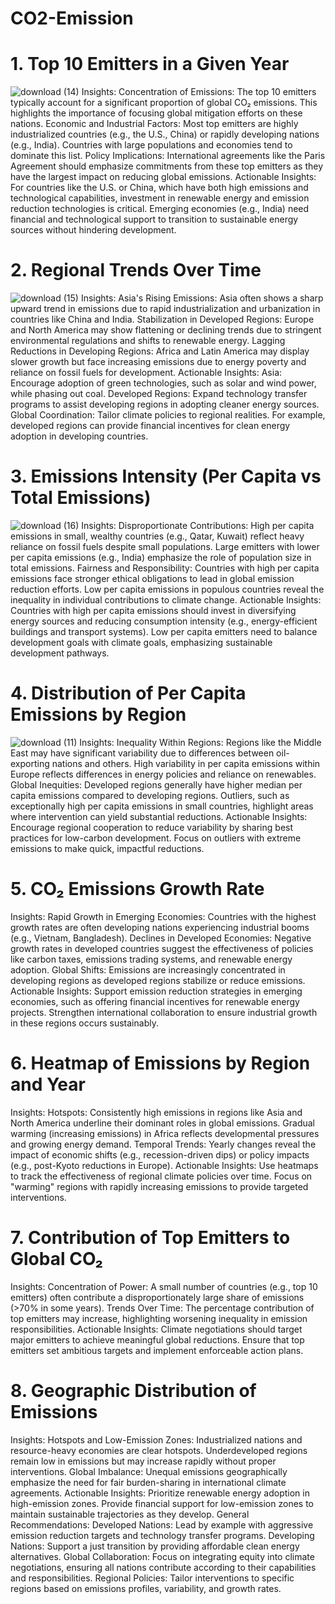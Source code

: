 # CO2-Emission
# 1. Top 10 Emitters in a Given Year
![download (14)](https://github.com/user-attachments/assets/4f947269-ea93-4143-abcf-31eea5d33c59)
Insights:
Concentration of Emissions: The top 10 emitters typically account for a significant proportion of global CO₂ emissions. This highlights the importance of focusing global mitigation efforts on these nations.
Economic and Industrial Factors:
Most top emitters are highly industrialized countries (e.g., the U.S., China) or rapidly developing nations (e.g., India).
Countries with large populations and economies tend to dominate this list.
Policy Implications: International agreements like the Paris Agreement should emphasize commitments from these top emitters as they have the largest impact on reducing global emissions.
Actionable Insights:
For countries like the U.S. or China, which have both high emissions and technological capabilities, investment in renewable energy and emission reduction technologies is critical.
Emerging economies (e.g., India) need financial and technological support to transition to sustainable energy sources without hindering development.
# 2. Regional Trends Over Time
![download (15)](https://github.com/user-attachments/assets/4ed8c8f2-48d7-4a43-8a27-cbbca49b0895)
Insights:
Asia's Rising Emissions: Asia often shows a sharp upward trend in emissions due to rapid industrialization and urbanization in countries like China and India.
Stabilization in Developed Regions: Europe and North America may show flattening or declining trends due to stringent environmental regulations and shifts to renewable energy.
Lagging Reductions in Developing Regions:
Africa and Latin America may display slower growth but face increasing emissions due to energy poverty and reliance on fossil fuels for development.
Actionable Insights:
Asia: Encourage adoption of green technologies, such as solar and wind power, while phasing out coal.
Developed Regions: Expand technology transfer programs to assist developing regions in adopting cleaner energy sources.
Global Coordination: Tailor climate policies to regional realities. For example, developed regions can provide financial incentives for clean energy adoption in developing countries.
# 3. Emissions Intensity (Per Capita vs Total Emissions)
![download (16)](https://github.com/user-attachments/assets/cc584876-a53c-4a3d-82bf-7843b216922a)
Insights:
Disproportionate Contributions:
High per capita emissions in small, wealthy countries (e.g., Qatar, Kuwait) reflect heavy reliance on fossil fuels despite small populations.
Large emitters with lower per capita emissions (e.g., India) emphasize the role of population size in total emissions.
Fairness and Responsibility:
Countries with high per capita emissions face stronger ethical obligations to lead in global emission reduction efforts.
Low per capita emissions in populous countries reveal the inequality in individual contributions to climate change.
Actionable Insights:
Countries with high per capita emissions should invest in diversifying energy sources and reducing consumption intensity (e.g., energy-efficient buildings and transport systems).
Low per capita emitters need to balance development goals with climate goals, emphasizing sustainable development pathways.
# 4. Distribution of Per Capita Emissions by Region
![download (11)](https://github.com/user-attachments/assets/00492a22-f91e-4908-a222-b20f2fbf8734)
Insights:
Inequality Within Regions:
Regions like the Middle East may have significant variability due to differences between oil-exporting nations and others.
High variability in per capita emissions within Europe reflects differences in energy policies and reliance on renewables.
Global Inequities:
Developed regions generally have higher median per capita emissions compared to developing regions.
Outliers, such as exceptionally high per capita emissions in small countries, highlight areas where intervention can yield substantial reductions.
Actionable Insights:
Encourage regional cooperation to reduce variability by sharing best practices for low-carbon development.
Focus on outliers with extreme emissions to make quick, impactful reductions.
# 5. CO₂ Emissions Growth Rate

Insights:
Rapid Growth in Emerging Economies:
Countries with the highest growth rates are often developing nations experiencing industrial booms (e.g., Vietnam, Bangladesh).
Declines in Developed Economies:
Negative growth rates in developed countries suggest the effectiveness of policies like carbon taxes, emissions trading systems, and renewable energy adoption.
Global Shifts:
Emissions are increasingly concentrated in developing regions as developed regions stabilize or reduce emissions.
Actionable Insights:
Support emission reduction strategies in emerging economies, such as offering financial incentives for renewable energy projects.
Strengthen international collaboration to ensure industrial growth in these regions occurs sustainably.
# 6. Heatmap of Emissions by Region and Year
Insights:
Hotspots:
Consistently high emissions in regions like Asia and North America underline their dominant roles in global emissions.
Gradual warming (increasing emissions) in Africa reflects developmental pressures and growing energy demand.
Temporal Trends:
Yearly changes reveal the impact of economic shifts (e.g., recession-driven dips) or policy impacts (e.g., post-Kyoto reductions in Europe).
Actionable Insights:
Use heatmaps to track the effectiveness of regional climate policies over time.
Focus on "warming" regions with rapidly increasing emissions to provide targeted interventions.
# 7. Contribution of Top Emitters to Global CO₂
Insights:
Concentration of Power:
A small number of countries (e.g., top 10 emitters) often contribute a disproportionately large share of emissions (>70% in some years).
Trends Over Time:
The percentage contribution of top emitters may increase, highlighting worsening inequality in emission responsibilities.
Actionable Insights:
Climate negotiations should target major emitters to achieve meaningful global reductions.
Ensure that top emitters set ambitious targets and implement enforceable action plans.
# 8. Geographic Distribution of Emissions
Insights:
Hotspots and Low-Emission Zones:
Industrialized nations and resource-heavy economies are clear hotspots.
Underdeveloped regions remain low in emissions but may increase rapidly without proper interventions.
Global Imbalance:
Unequal emissions geographically emphasize the need for fair burden-sharing in international climate agreements.
Actionable Insights:
Prioritize renewable energy adoption in high-emission zones.
Provide financial support for low-emission zones to maintain sustainable trajectories as they develop.
General Recommendations:
Developed Nations: Lead by example with aggressive emission reduction targets and technology transfer programs.
Developing Nations: Support a just transition by providing affordable clean energy alternatives.
Global Collaboration: Focus on integrating equity into climate negotiations, ensuring all nations contribute according to their capabilities and responsibilities.
Regional Policies: Tailor interventions to specific regions based on emissions profiles, variability, and growth rates.
